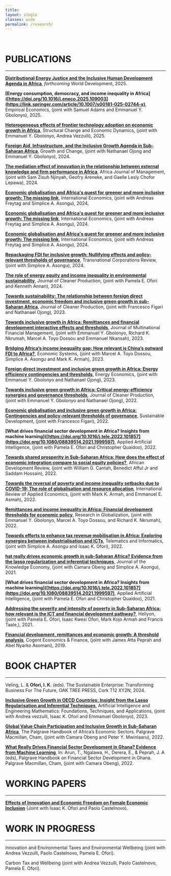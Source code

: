 ```yaml
---
title: 
layout: single
classes: wide
permalink: /research/
---
```

<br/> 


# PUBLICATIONS 
- - -
**[Distributional Energy Justice and the Inclusive Human Development Agenda in Africa](https://www.researchgate.net/publication/397016488_Distributional_Energy_Justice_and_the_Inclusive_Human_Development_Agenda_in_Africa)**, *forthcoming* World Development, 2025. <br/>
 
**[Energy consumption, democracy, and income inequality in Africa]([https://doi.org/10.1016/j.eneco.2025.109003](https://link.springer.com/article/10.1007/s00181-025-02744-x)**, Empirical Economics, (joint with Samuel Adams and Emmanuel Y. Gbolonyo), 2025. <br/>
 
**[Heterogeneous effects of frontier technology adoption on economic growth in Africa](https://doi.org/10.1016/j.strueco.2025.09.004)**, Structural Change and Economic Dynamics, (joint with Emmanuel Y. Gbolonyo, Andrea Vezzulli), 2025. <br/>

**[Foreign Aid, Infrastructure, and the Inclusive Growth Agenda in Sub-Saharan Africa](https://doi.org/10.1111/grow.70004)**, Growth and Change, (joint with Nathanael Ojong and Emmanuel Y. Gbolonyo), 2024. <br/>

**[The mediation effect of innovation in the relationship between external knowledge and firm performance in Africa](https://doi.org/10.1080/23322373.2024.2375948)**, Africa Journal of Management, (joint with Sam Zisuh Njinyah, Geofry Areneke, and Gaelle Lesly Chofor Lepawa), 2024. <br/>

**[Economic globalisation and Africa's quest for greener and more inclusive growth: The missing link](https://doi.org/10.1016/j.inteco.2024.100509)**, International Economics, (joint with Andreas Freytag and Simplice A. Asongu), 2024. <br/>

**[Economic globalisation and Africa's quest for greener and more inclusive growth: The missing link](https://doi.org/10.1016/j.tncr.2024.200056)**, International Economics, (joint with Andreas Freytag and Simplice A. Asongu), 2024. <br/>

**[Economic globalisation and Africa's quest for greener and more inclusive growth: The missing link](https://doi.org/10.1016/j.inteco.2024.100509)**, International Economics, (joint with Andreas Freytag and Simplice A. Asongu), 2024. <br/>

**[Repackaging FDI for inclusive growth: Nullifying effects and policy-relevant thresholds of governance](https://doi.org/10.1016/j.tncr.2024.200056)**, Transnational Corporations Review, (joint with Simplice A. Asongu), 2024. <br/>

**[The role of energy equity and income inequality in environmental sustainability](https://doi.org/10.1016/j.jclepro.2024.143183)**, Journal of Cleaner Production, (joint with Pamela E. Ofori and Kenneth Annan), 2024. <br/>

**[Towards sustainability: The relationship between foreign direct investment, economic freedom and inclusive green growth in sub-Saharan Africa](https://doi.org/10.1016/j.jclepro.2023.137020)**, Journal of Cleaner Production, (joint with Francesco Figari and Nathanael Ojong), 2023. <br/>

**[Towards inclusive growth in Africa: Remittances and financial development interactive effects and thresholds](https://doi.org/10.1016/j.mulfin.2023.100798)**, Journal of Multinational Financial Management, (joint with Emmanuel Y. Gbolonyo, Richard K. Nkrumah, Marcel A. Toyo Dossou and Emmanuel Nkansah), 2023. <br/>

**[Bridging Africa’s income inequality gap: How relevant is China’s outward FDI to Africa?](https://doi.org/10.1016/j.ecosys.2022.101055)**, Economic Systems, (joint with  Marcel A. Toyo Dossou,  Simplice A. Asongu and Mark K. Armah), 2023. <br/>

**[Foreign direct investment and inclusive green growth in Africa: Energy efficiency contingencies and thresholds](https://doi.org/10.1016/j.eneco.2022.106414)**, Energy Economics, (joint with  Emmanuel Y. Gbolonyo and Nathanael Ojong), 2023. <br/>

**[Towards inclusive green growth in Africa: Critical energy-efficiency synergies and governance thresholds](https://doi.org/10.1016/j.jclepro.2022.132917)**, Journal of Cleaner Production, (joint with  Emmanuel Y. Gbolonyo and Nathanael Ojong), 2022. <br/>

**[Economic globalisation and inclusive green growth in Africa: Contingencies and policy‐relevant thresholds of governance](https://doi.org/10.1002/sd.2403)**, Sustainable Development, (joint with Francesco Figari), 2022. <br/>

**[What drives financial sector development in Africa? Insights from machine learning]([https://doi.org/10.1016/j.tele.2022.101857](https://doi.org/10.1080/08839514.2021.1999597)**, Applied Artificial Intelligence, (joint with Pamela E. Ofori and Christopher Quaidoo), 2022. <br/>

**[Towards shared prosperity in Sub-Saharan Africa: How does the effect of economic integration compare to social equity policies?](https://doi.org/10.1111/1467-8268.12614)**, African Development Review, (joint with  William G. Cantah, Benedict Afful Jr and Saddam Hossain), 2022. <br/>

**[Towards the reversal of poverty and income inequality setbacks due to COVID-19: The role of globalisation and resource allocation](https://doi.org/10.1080/02692171.2022.2029367)**, International Review of Applied Economics, (joint with  Mark K. Armah, and Emmanuel E. Asmah), 2022. <br/>

**[Remittances and income inequality in Africa: Financial development thresholds for economic policy](https://doi.org/10.1016/j.resglo.2022.100084)**, Research in Globalization, (joint with  Emmanuel Y. Gbolonyo, Marcel A. Toyo Dossou, and Richard K. Nkrumah), 2022. <br/>

**[Towards efforts to enhance tax revenue mobilisation in Africa: Exploring synergies between industrialisation and ICTs](https://doi.org/10.1016/j.tele.2022.101857)**, Telematics and Informatics, (joint with Simplice A. Asongu and Isaac K. Ofori), 2022. <br/>

**[hat really drives economic growth in sub-Saharan Africa? Evidence from the lasso regularization and inferential techniques](https://doi.org/10.1016/j.resglo.2022.100084)**, Journal of the Knowledge Economy, (joint with Camara Obeng and Simplice A. Asongu), 2021. <br/>

**[What drives financial sector development in Africa? Insights from machine learning]([https://doi.org/10.1016/j.tele.2022.101857](https://doi.org/10.1080/08839514.2021.1999597)**, Applied Artificial Intelligence, (joint with Pamela E. Ofori and Christopher Quaidoo), 2021. <br/>

**[Addressing the severity and intensity of poverty in Sub-Saharan Africa: how relevant is the ICT and financial development pathway?](https://doi.org/10.1016/j.heliyon.2021.e08156)**,  Heliyon, (joint with Pamela E. Ofori, Isaac Kwesi Ofori, Mark Kojo Armah and Francis Taale,), 2021. <br/>

**[Financial development, remittances and economic growth: A threshold analysis](https://doi.org/10.1080/23322039.2019.1625107)**, Cogent Economics & Finance, (joint with James Atta Peprah and Abel Nyarko Asomani), 2019. <br/>


# BOOK CHAPTER 
- - -
Veling, L. & **Ofori, I. K.** (eds). The Sustainable Enterprise: Transforming Business For The Future, OAK TREE PRESS, Cork T12 XY2N, 2024.

**[Inclusive Green Growth in OECD Countries: Insight from the Lasso Regularisation and Inferential Techniques](https://www.taylorfrancis.com/chapters/edit/10.1201/9781003283980-18/inclusive-green-growth-oecd-countries-insight-lasso-regularization-inferential-techniques-andrea-vezzulli-isaac-ofori-pamela-ofori-emmanuel-gbolonyo)**, Artificial Intelligence and Engineering Mathematics: Foundations, Techniques, and Applications, (joint with Andrea vezzulli, Isaac K. Ofori and Emmanuel Gbolonyo), 2023. <br/>

**[Global Value Chain Participation and Inclusive Growth in Sub-Saharan Africa](https://doi.org/10.1007/978-3-030-75556-0_32)**, The Palgrave Handbook of Africa’s Economic Sectors. Palgrave Macmillan, Cham, (joint with Camara Obeng and Peter Y. Mwinlaaru), 2022. <br/>

**[What Really Drives Financial Sector Development in Ghana? Evidence from Machine Learning](https://doi.org/10.1007/978-3-031-09345-6_2)**, In: Arun, T., Ngalawa, H., Derera, E., & Peprah, J. A (eds), Palgrave Handbook on Financial Sector Development in Ghana. Palgrave Macmillan, Cham, (joint with Camara Obeng), 2022. <br/>


 

# WORKING PAPERS 
- - -

 **[Effects of Innovation and Economic Freedom on Female Economic Inclusion](https://www.econstor.eu/bitstream/10419/298786/1/Ofori-Female-Economic-Inclusion.pdf)** (Joint with Isaac K. Ofori and Paolo Castelnovo). <br/>


# WORK IN PROGRESS
- - -

Innovation and Environmental Taxes and Environmental Wellbeing (joint with Andrea Vezzulli, Paolo Castelnovo, Pamela E. Ofori). 

Carbon Tax and Wellbeing (joint with Andrea Vezzulli, Paolo Castelnovo, Pamela E. Ofori). <br/>
